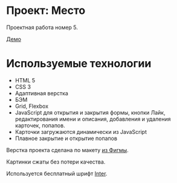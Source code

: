 # Проект: Место

Проектная работа номер 5.

[Демо](https://malinaeva.github.io/mesto/)

# Используемые технологии
- HTML 5
- CSS 3
- Адаптивная верстка
- БЭМ
- Grid, Flexbox
- JavaScript для открытия и закрытия формы, кнопки Лайк, редактирования имени и описания, добавления и удаления карточек, попапов.
- Карточки загружаются динамически из JavaScript
- Плавное закрытие и открытие попапов

Верстка проекта сделана по макету [из Фигмы](https://www.figma.com/file/2cn9N9jSkmxD84oJik7xL7/JavaScript.-Sprint-4?node-id=28212%3A2&t=DjAvAnnafWsewtHz-0).

Картинки сжаты без потери качества.

Используется бесплатный шрифт [Inter](https://rsms.me/inter/).
